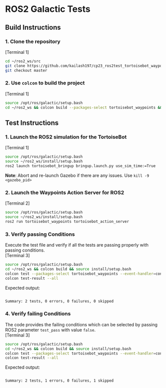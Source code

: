 # ROS2 Galactic Tests

## Build Instructions

### 1. Clone the repository
[Terminal 1]
```bash
cd ~/ros2_ws/src
git clone https://github.com/kailash197/cp23_ros2test_tortoisebot_waypoints.git
git checkout master

```
### 2. Use `colcon` to build the project
[Terminal 1]
```bash
source /opt/ros/galactic/setup.bash
cd ~/ros2_ws && colcon build --packages-select tortoisebot_waypoints && source install/setup.bash

```

## Test Instructions

### 1. Launch the ROS2 simulation for the TortoiseBot
[Terminal 1]
```bash
source /opt/ros/galactic/setup.bash
source ~/ros2_ws/install/setup.bash
ros2 launch tortoisebot_bringup bringup.launch.py use_sim_time:=True

```

**Note**: Abort and re-launch Gazebo if there are any issues. Use `kill -9 <gazebo_pid>`

### 2. Launch the Waypoints Action Server for ROS2
[Terminal 2]
```bash
source /opt/ros/galactic/setup.bash
source ~/ros2_ws/install/setup.bash
ros2 run tortoisebot_waypoints tortoisebot_action_server

```

### 3. Verify passing Conditions

Execute the test file and verify if all the tests are passing properly with passing conditions.  
[Terminal 3]
```bash
source /opt/ros/galactic/setup.bash
cd ~/ros2_ws && colcon build && source install/setup.bash
colcon test --packages-select tortoisebot_waypoints --event-handler=console_direct+
colcon test-result --all

```

Expected output:
```bash

Summary: 2 tests, 0 errors, 0 failures, 0 skipped

```

### 4. Verify failing Conditions
The code provides the failing conditions which can be selected by passing ROS2 parameter `test_pass` with value `false`.  
[Terminal 3]
```bash
source /opt/ros/galactic/setup.bash
cd ~/ros2_ws && colcon build && source install/setup.bash
colcon test --packages-select tortoisebot_waypoints --event-handler=console_direct+
colcon test-result --all

```

Expected output:
```bash

Summary: 2 tests, 1 errors, 0 failures, 1 skipped

```

